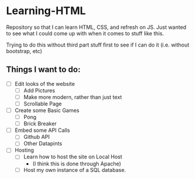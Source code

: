 # Learning-HTML
Repository so that I can learn HTML, CSS, and refresh on JS.  Just wanted to see what I could come up with when it comes to stuff like this. 

Trying to do this without third part stuff first to see if I can do it (i.e. without bootstrap, etc)

## Things I want to do:
- [ ] Edit looks of the website
	- [ ] Add Pictures
	- [ ] Make more modern, rather than just text
	- [ ] Scrollable Page
- [ ] Create some Basic Games
	- [ ] Pong
	- [ ] Brick Breaker 
- [ ] Embed some API Calls
    - [ ] Github API
    - [ ] Other Datapints
- [ ] Hosting
    - [ ] Learn how to host the site on Local Host
        * (I think this is done through Apache)
    - [ ] Host my own instance of a SQL database. 